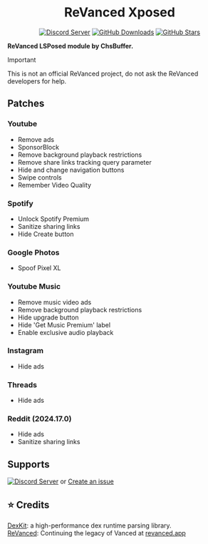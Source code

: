 <div align="center">
  <h1>ReVanced Xposed</h1>
  <a href="https://discord.gg/QWUrAA2mKq"><img alt="Discord Server" src="https://img.shields.io/badge/Join-Discord-5865F2.svg?logo=discord"></a>
  <a href="https://github.com/chsbuffer/ReVancedXposed/releases/latest"><img alt="GitHub Downloads" src="https://img.shields.io/github/downloads/chsbuffer/ReVancedXposed/total"></a>
  <a href="https://github.com/chsbuffer/ReVancedXposed"><img alt="GitHub Stars" src="https://img.shields.io/github/stars/chsbuffer/ReVancedXposed"></a>  
  <br>
</div>

**ReVanced LSPosed module by ChsBuffer.**  
>[!IMPORTANT]  
> This is not an official ReVanced project, do not ask the ReVanced developers for help.

## Patches

### Youtube
- Remove ads
- SponsorBlock
- Remove background playback restrictions
- Remove share links tracking query parameter
- Hide and change navigation buttons
- Swipe controls
- Remember Video Quality 

### Spotify
- Unlock Spotify Premium
- Sanitize sharing links
- Hide Create button

### Google Photos
- Spoof Pixel XL

### Youtube Music
- Remove music video ads
- Remove background playback restrictions
- Hide upgrade button
- Hide 'Get Music Premium' label
- Enable exclusive audio playback

### Instagram
- Hide ads

### Threads
- Hide ads

### Reddit (2024.17.0)
- Hide ads
- Sanitize sharing links

## Supports
[![Discord Server](https://img.shields.io/badge/Join-Discord-5865F2.svg?logo=discord)](https://discord.gg/QWUrAA2mKq)
or [Create an issue](https://github.com/chsbuffer/ReVancedXposed/issues/new)

## ⭐ Credits

[DexKit](https://luckypray.org/DexKit/en/): a high-performance dex runtime parsing library.  
[ReVanced](https://revanced.app): Continuing the legacy of Vanced at [revanced.app](https://revanced.app)  
